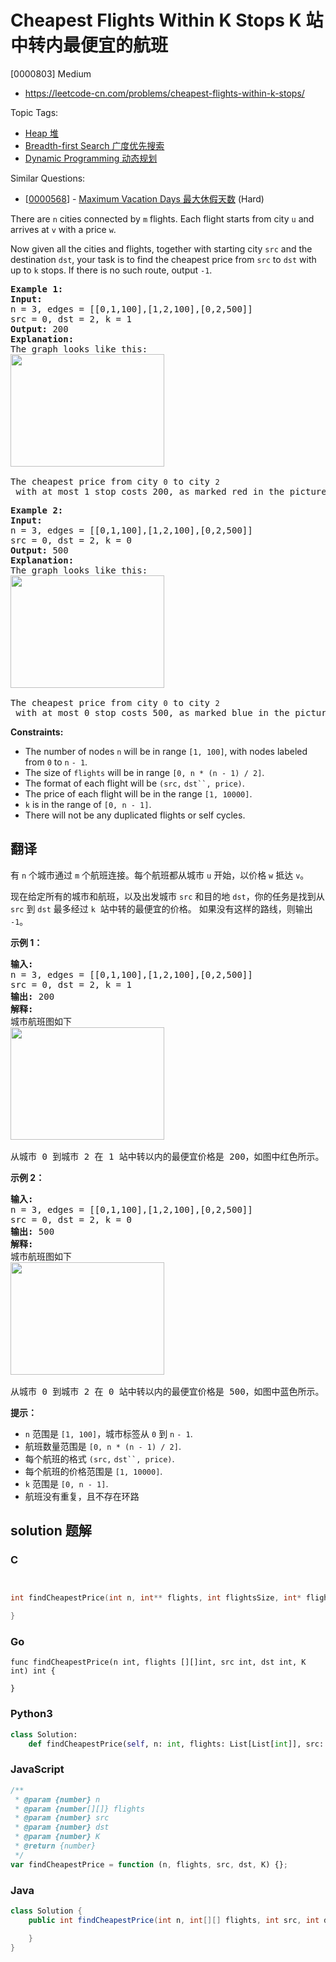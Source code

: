 # Cheapest Flights Within K Stops K 站中转内最便宜的航班

[0000803] Medium

- https://leetcode-cn.com/problems/cheapest-flights-within-k-stops/

Topic Tags:

- [Heap 堆](https://leetcode-cn.com/tag/heap/)
- [Breadth-first Search 广度优先搜索](https://leetcode-cn.com/tag/breadth-first-search/)
- [Dynamic Programming 动态规划](https://leetcode-cn.com/tag/dynamic-programming/)

Similar Questions:

- [[0000568](https://leetcode-cn.com/problems/maximum-vacation-days/)] - [Maximum Vacation Days 最大休假天数](./0000568.maximum-vacation-days.md) (Hard)

There are `n` cities connected by `m` flights. Each flight starts from city `u` and arrives at `v` with a price `w`.

Now given all the cities and flights, together with starting city `src` and the destination `dst`, your task is to find the cheapest price from `src` to `dst` with up to `k` stops. If there is no such route, output `-1`.

<pre><strong>Example 1:</strong>
<strong>Input:</strong> 
n = 3, edges = [[0,1,100],[1,2,100],[0,2,500]]
src = 0, dst = 2, k = 1
<strong>Output:</strong> 200
<strong>Explanation:</strong> 
The graph looks like this:
<img alt="" src="https://s3-lc-upload.s3.amazonaws.com/uploads/2018/02/16/995.png" style="height:180px; width:246px">

The cheapest price from city <code>0</code> to city <code>2</code> with at most 1 stop costs 200, as marked red in the picture.</pre>

<pre><strong>Example 2:</strong>
<strong>Input:</strong> 
n = 3, edges = [[0,1,100],[1,2,100],[0,2,500]]
src = 0, dst = 2, k = 0
<strong>Output:</strong> 500
<strong>Explanation:</strong> 
The graph looks like this:
<img alt="" src="https://s3-lc-upload.s3.amazonaws.com/uploads/2018/02/16/995.png" style="height:180px; width:246px">

The cheapest price from city <code>0</code> to city <code>2</code> with at most 0 stop costs 500, as marked blue in the picture.
</pre>

**Constraints:**

- The number of nodes `n` will be in range `[1, 100]`, with nodes labeled from `0` to `n` `- 1`.
- The size of `flights` will be in range `[0, n * (n - 1) / 2]`.
- The format of each flight will be `(src,` ` dst``, price) `.
- The price of each flight will be in the range `[1, 10000]`.
- `k` is in the range of `[0, n - 1]`.
- There will not be any duplicated flights or self cycles.

## 翻译

有 `n` 个城市通过 `m` 个航班连接。每个航班都从城市 `u` 开始，以价格 `w` 抵达 `v`。

现在给定所有的城市和航班，以及出发城市 `src` 和目的地 `dst`，你的任务是找到从 `src` 到 `dst` 最多经过 `k`  站中转的最便宜的价格。 如果没有这样的路线，则输出 `-1`。

**示例 1：**

<pre><strong>输入:</strong> 
n = 3, edges = [[0,1,100],[1,2,100],[0,2,500]]
src = 0, dst = 2, k = 1
<strong>输出:</strong> 200
<strong>解释:</strong> 
城市航班图如下
<img alt="" src="https://s3-lc-upload.s3.amazonaws.com/uploads/2018/02/16/995.png" style="height: 180px; width: 246px;">

从城市 0 到城市 2 在 1 站中转以内的最便宜价格是 200，如图中红色所示。</pre>

**示例 2：**

<pre><strong>输入:</strong> 
n = 3, edges = [[0,1,100],[1,2,100],[0,2,500]]
src = 0, dst = 2, k = 0
<strong>输出:</strong> 500
<strong>解释:</strong> 
城市航班图如下
<img alt="" src="https://s3-lc-upload.s3.amazonaws.com/uploads/2018/02/16/995.png" style="height: 180px; width: 246px;">

从城市 0 到城市 2 在 0 站中转以内的最便宜价格是 500，如图中蓝色所示。</pre>

**提示：**

- `n` 范围是 `[1, 100]`，城市标签从 `0` 到 `n` `- 1`.
- 航班数量范围是 `[0, n * (n - 1) / 2]`.
- 每个航班的格式 `(src,` ` dst``, price) `.
- 每个航班的价格范围是 `[1, 10000]`.
- `k` 范围是 `[0, n - 1]`.
- 航班没有重复，且不存在环路

## solution 题解

### C

```c


int findCheapestPrice(int n, int** flights, int flightsSize, int* flightsColSize, int src, int dst, int K){

}
```

### Go

```golang
func findCheapestPrice(n int, flights [][]int, src int, dst int, K int) int {

}
```

### Python3

```python
class Solution:
    def findCheapestPrice(self, n: int, flights: List[List[int]], src: int, dst: int, K: int) -> int:
```

### JavaScript

```javascript
/**
 * @param {number} n
 * @param {number[][]} flights
 * @param {number} src
 * @param {number} dst
 * @param {number} K
 * @return {number}
 */
var findCheapestPrice = function (n, flights, src, dst, K) {};
```

### Java

```java
class Solution {
    public int findCheapestPrice(int n, int[][] flights, int src, int dst, int K) {

    }
}
```
